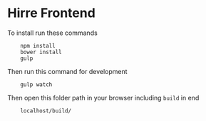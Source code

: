 # Hirre Frontend


To install run these commands  

```
    npm install
    bower install
    gulp
```

Then run this command for development 

```
    gulp watch
```


Then open this folder path in your browser including `build` in end 

```
    localhost/build/
```
